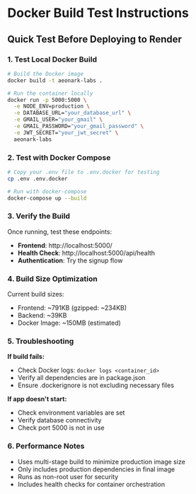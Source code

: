 # Docker Build Test Instructions

## Quick Test Before Deploying to Render

### 1. Test Local Docker Build

```bash
# Build the Docker image
docker build -t aeonark-labs .

# Run the container locally
docker run -p 5000:5000 \
  -e NODE_ENV=production \
  -e DATABASE_URL="your_database_url" \
  -e GMAIL_USER="your_gmail" \
  -e GMAIL_PASSWORD="your_gmail_password" \
  -e JWT_SECRET="your_jwt_secret" \
  aeonark-labs
```

### 2. Test with Docker Compose

```bash
# Copy your .env file to .env.docker for testing
cp .env .env.docker

# Run with docker-compose
docker-compose up --build
```

### 3. Verify the Build

Once running, test these endpoints:

- **Frontend**: http://localhost:5000/
- **Health Check**: http://localhost:5000/api/health
- **Authentication**: Try the signup flow

### 4. Build Size Optimization

Current build sizes:
- Frontend: ~791KB (gzipped: ~234KB)
- Backend: ~39KB
- Docker Image: ~150MB (estimated)

### 5. Troubleshooting

**If build fails:**
- Check Docker logs: `docker logs <container_id>`
- Verify all dependencies are in package.json
- Ensure .dockerignore is not excluding necessary files

**If app doesn't start:**
- Check environment variables are set
- Verify database connectivity
- Check port 5000 is not in use

### 6. Performance Notes

- Uses multi-stage build to minimize production image size
- Only includes production dependencies in final image
- Runs as non-root user for security
- Includes health checks for container orchestration